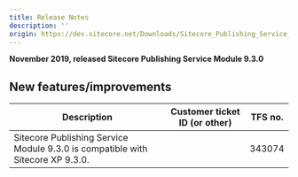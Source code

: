 ```yaml
---
title: Release Notes
description: ''
origin: https://dev.sitecore.net/Downloads/Sitecore_Publishing_Service_Module/9x/Sitecore_Publishing_Service_Module_930/Release_Notes
---
```


**November 2019, released Sitecore Publishing Service Module 9.3.0**

## New features/improvements

 | Description | Customer ticket ID (or other) | TFS no. |
 | --- | --- | --- |
 | Sitecore Publishing Service Module 9.3.0 is compatible with Sitecore XP 9.3.0. |  | 343074 |